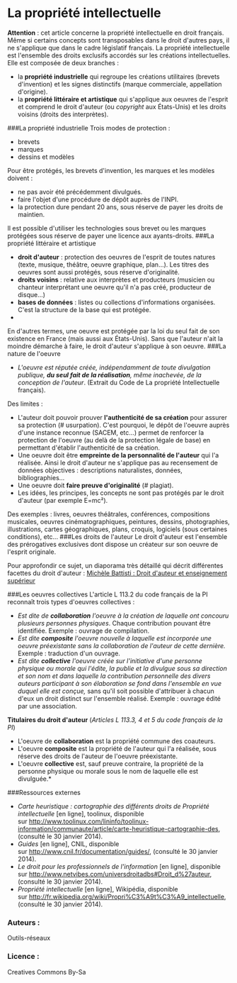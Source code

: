 # La propriété intellectuelle
**Attention** : cet article concerne la propriété intellectuelle en droit français. Même si certains concepts sont transposables dans le droit d'autres pays, il ne s'applique que dans le cadre législatif français.
La propriété intellectuelle est l'ensemble des droits exclusifs accordés sur les créations intellectuelles. Elle est composée de deux branches :
* la **propriété industrielle** qui regroupe les créations utilitaires (brevets d'invention) et les signes distinctifs (marque commerciale, appellation d'origine).
* la **propriété littéraire et artistique** qui s'applique aux oeuvres de l'esprit et comprend le droit d'auteur (ou *copyright* aux États-Unis) et les droits voisins (droits des interprètes).

###La propriété industrielle
Trois modes de protection :
* brevets
* marques
* dessins et modèles

Pour être protégés, les brevets d'invention, les marques et les modèles doivent :
* ne pas avoir été précédemment divulgués.
* faire l'objet d'une procédure de dépôt auprès de l'INPI.
* la protection dure pendant 20 ans, sous réserve de payer les droits de maintien.

Il est possible d'utiliser les technologies sous brevet ou les marques protégées sous réserve de payer une licence aux ayants-droits.
###La propriété littéraire et artistique
* **droit d'auteur** : protection des oeuvres de l'esprit de toutes natures (texte, musique, théâtre, oeuvre graphique, plan...). Les titres des oeuvres sont aussi protégés, sous réserve d'originalité.
* **droits voisins** : relative aux interprètes et producteurs (musicien ou chanteur interprétant une oeuvre qu'il n'a pas créé, producteur de disque...)
* **bases de données** : listes ou collections d'informations organisées. C'est la structure de la base qui est protégée.
*
En d'autres termes, une oeuvre est protégée par la loi du seul fait de son existence en France (mais aussi aux États-Unis). Sans que l'auteur n'ait la moindre démarche à faire, le droit d'auteur s'applique à son oeuvre.
###La nature de l'oeuvre
* *L'oeuvre est réputée créée, indépendamment de toute divulgation publique, **du seul fait de la réalisation**, même inachevée, de la conception de l'auteur*. (Extrait du Code de La propriété Intellectuelle français).

Des limites :
* L'auteur doit pouvoir prouver **l'authenticité de sa création** pour assurer sa protection (\# usurpation). C'est pourquoi, le dépôt de l'oeuvre auprès d'une instance reconnue (SACEM, etc...) permet de renforcer la protection de l'oeuvre (au delà de la protection légale de base) en permettant d'établir l'authenticité de sa création.
* Une oeuvre doit être **empreinte de la personnalité de l'auteur** qui l'a réalisée. Ainsi le droit d'auteur ne s'applique pas au recensement de données objectives : descriptions naturalistes, données, bibliographies...
* Une oeuvre doit **faire preuve d'originalité** (\# plagiat).
* Les idées, les principes, les concepts ne sont pas protégés par le droit d'auteur (par exemple E=mc²).

Des exemples : livres, oeuvres théâtrales, conférences, compositions musicales, oeuvres cinématographiques, peintures, dessins, photographies, illustrations, cartes géographiques, plans, croquis, logiciels (sous certaines conditions), etc...
###Les droits de l'auteur 
Le droit d'auteur est l'ensemble des prérogatives exclusives dont dispose un créateur sur son oeuvre de l'esprit originale.

Pour approfondir ce sujet, un diaporama très détaillé qui décrit différentes facettes du droit d'auteur : [Michèle Battisti : Droit d'auteur et enseignement supérieur](http://www.slideshare.net/mbattisti/droit-et-enseignement-suprieur)

###Les oeuvres collectives
L'article L 113.2 du code français de la PI reconnaît trois types d'oeuvres collectives :
* *Est dite de **collaboration** l'oeuvre à la création de laquelle ont concouru plusieurs personnes physiques*. Chaque contribution pouvant être identifiée. Exemple : ouvrage de compilation.
* *Est dite **composite** l'oeuvre nouvelle à laquelle est incorporée une oeuvre préexistante sans la collaboration de l'auteur de cette dernière.* Exemple : traduction d'un ouvrage.
* *Est dite **collective** l'oeuvre créée sur l'initiative d'une personne physique ou morale qui l'édite, la publie et la divulgue sous sa direction et son nom et dans laquelle la contribution personnelle des divers auteurs participant à son élaboration se fond dans l'ensemble en vue duquel elle est conçue,* sans qu'il soit possible d'attribuer à chacun d'eux un droit distinct sur l'ensemble réalisé. Exemple : ouvrage édité par une association.

**Titulaires du droit d'auteur** (*Articles L 113.3, 4 et 5 du code français de la PI*)
* L'oeuvre de **collaboration** est la propriété commune des coauteurs.
* L'oeuvre **composite** est la propriété de l'auteur qui l'a réalisée, sous réserve des droits de l'auteur de l'oeuvre préexistante.
* L'oeuvre **collective** est, sauf preuve contraire, la propriété de la personne physique ou morale sous le nom de laquelle elle est divulguée.*

###Ressources externes
* *Carte heuristique : cartographie des différents droits de Propriété intellectuelle* [en ligne], toolinux, disponible sur <http://www.toolinux.com/lininfo/toolinux-information/communaute/article/carte-heuristique-cartographie-des>, (consulté le 30 janvier 2014).
* *Guides* [en ligne], CNIL, disponible sur <http://www.cnil.fr/documentation/guides/>, (consulté le 30 janvier 2014).
* *Le droit pour les professionnels de l'information* [en ligne], disponible sur <http://www.netvibes.com/universdroitadbs#Droit_d%27auteur>, (consulté le 30 janvier 2014).
* *Propriété intellectuelle* [en ligne], Wikipédia, disponible sur <http://fr.wikipedia.org/wiki/Propri%C3%A9t%C3%A9_intellectuelle>, (consulté le 30 janvier 2014).




### Auteurs :
Outils-réseaux
### Licence : 
Creatives Commons By-Sa

